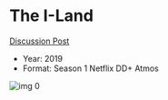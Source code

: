 # The I-Land

[Discussion Post](https://www.avsforum.com/threads/bass-eq-for-filtered-movies.2995212/post-58682728)

* Year: 2019
* Format: Season 1 Netflix DD+ Atmos

![img 0](https://i.imgur.com/myv5BmL.jpg)

